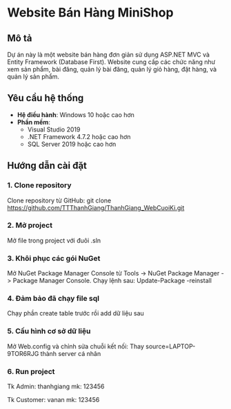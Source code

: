 # Website Bán Hàng MiniShop

## Mô tả

Dự án này là một website bán hàng đơn giản sử dụng ASP.NET MVC và Entity Framework (Database First). Website cung cấp các chức năng như xem sản phẩm, bài đăng, quản lý bài đăng,
quản lý giỏ hàng, đặt hàng, và quản lý sản phẩm.

## Yêu cầu hệ thống

- **Hệ điều hành**: Windows 10 hoặc cao hơn
- **Phần mềm**:
  - Visual Studio 2019
  - .NET Framework 4.7.2 hoặc cao hơn
  - SQL Server 2019 hoặc cao hơn

## Hướng dẫn cài đặt
### 1. Clone repository
Clone repository từ GitHub:
git clone https://github.com/TTThanhGiang/ThanhGiang_WebCuoiKi.git

### 2. Mở project 
Mở file trong project với đuôi .sln

### 3. Khôi phục các gói NuGet
Mở NuGet Package Manager Console từ Tools -> NuGet Package Manager -> Package Manager Console.
Chạy lệnh sau:
Update-Package -reinstall

### 4. Đảm bảo đã chạy file sql
Chạy phần create table trước rồi add dữ liệu sau

### 5. Cấu hình cơ sở dữ liệu
Mở Web.config và chỉnh sửa chuỗi kết nối: Thay source=LAPTOP-9TOR6RJG thành server cá nhân
<connectionStrings>
    <add name="dbMiniShopEntities2" connectionString="metadata=res://*/Models.MiniShopModel.csdl|res://*/Models.MiniShopModel.ssdl|res://*/Models.MiniShopModel.msl;provider=System.Data.SqlClient;provider connection string=&quot;data source=LAPTOP-9TOR6RJG;initial catalog=dbMiniShop;integrated security=True;MultipleActiveResultSets=True;App=EntityFramework&quot;" providerName="System.Data.EntityClient" />
</connectionStrings>
### 6. Run project
Tk Admin: thanhgiang
      mk: 123456

Tk Customer: vanan
      mk: 123456
